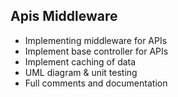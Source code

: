 ## Apis Middleware
- Implementing middleware for APIs
- Implement base controller for APIs
- Implement caching of data
- UML diagram & unit testing
- Full comments and documentation